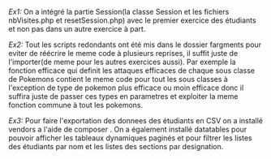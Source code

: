 *Ex1:*
On a intégré la partie Session(la classe Session et les fichiers nbVisites.php et resetSession.php) avec le premier exercice des étudiants et non pas dans un autre exercice à part.

*Ex2:*
Tout les scripts redondants ont été mis dans le dossier fargments pour eviter de réécrire le meme code à plusieurs reprises, il suffit juste de l'importer(de meme pour les autres exercices aussi). Par exemple la fonction efficace qui 
definit les attaques efficaces de chaque sous classe de Pokemons contient le meme code pour tout les sous classes à l'exception de type de pokemon plus efficace ou moin efficace donc il suffira juste de passer ces types en parametres 
et exploiter la meme fonction commune à tout les pokemons.

*Ex3:*
Pour faire l'exportation des donnees des étudiants en CSV on a installé vendors a l'aide de composer . On a également installé datatables pour pouvoir afficher les tableaux dynamiques paginés et pour filtrer les listes des étudiants par nom et les listes des sections par designation. 